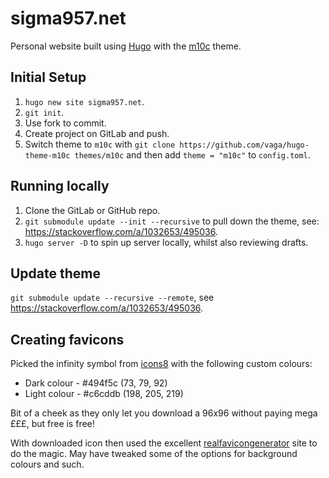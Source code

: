 # sigma957.net

Personal website built using [Hugo](https://gohugo.io) with the [m10c](https://github.com/vaga/hugo-theme-m10c) theme.

## Initial Setup

1. `hugo new site sigma957.net`.
2. `git init`.
3. Use fork to commit.
4. Create project on GitLab and push.
5. Switch theme to `m10c` with `git clone https://github.com/vaga/hugo-theme-m10c themes/m10c` and then add `theme = "m10c"` to `config.toml`.

## Running locally

1. Clone the GitLab or GitHub repo.
2. `git submodule update --init --recursive` to pull down the theme, see: https://stackoverflow.com/a/1032653/495036.
3. `hugo server -D` to spin up server locally, whilst also reviewing drafts.

## Update theme

`git submodule update --recursive --remote`, see https://stackoverflow.com/a/1032653/495036.

## Creating favicons

Picked the infinity symbol from [icons8](https://icons8.com/icon/set/royalty-free-infinity/color) with the following custom colours:
* Dark colour - #494f5c (73, 79, 92)
* Light colour - #c6cddb (198, 205, 219)

Bit of a cheek as they only let you download a 96x96 without paying mega £££, but free is free!

With downloaded icon then used the excellent [realfavicongenerator](https://realfavicongenerator.net) site to do the magic. May have tweaked some of the options for background colours and such.
